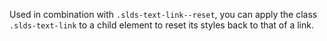 Used in combination with `.slds-text-link--reset`, you can apply the class `.slds-text-link` to a child element to reset its styles back to that of a link.
